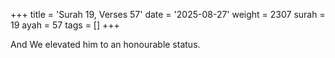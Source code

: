 +++
title = 'Surah 19, Verses 57'
date = '2025-08-27'
weight = 2307
surah = 19
ayah = 57
tags = []
+++

And We elevated him to an honourable status. 